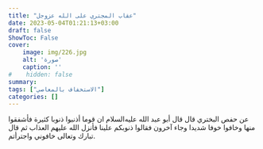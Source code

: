 ```yaml
---
title: "عقاب المجتري على الله عزوجل"
date: 2023-05-04T01:21:13+03:00
draft: false
ShowToc: False
cover:
    image: img/226.jpg
    alt: 'صورة'
    caption: ''
#    hidden: false
summary: 
tags: ["الاستخفاف بالمعاصي"]
categories: []
---
```

عن حفص البختري قال قال أبو عبد الله عليه‌السلام ان قوما أذنبوا ذنوبا
كثيرة فأشفقوا منها وخافوا خوفا شديدا وجاء آخرون فقالوا ذنوبكم علينا
فأنزل الله عليهم العذاب ثم قال تبارك وتعالى خافوني واجترأتم.

